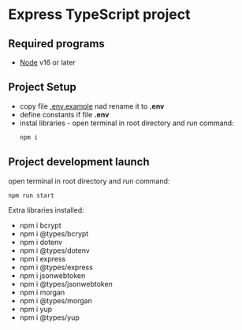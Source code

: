 # Express TypeScript project

## Required programs
* [Node](https://nodejs.org/en/) v16 or later

## Project Setup
* copy file [.env.example](.env.example) nad rename it to __.env__
* define constants if file __.env__
* instal libraries - open terminal in root directory and run command:
  ```bash
  npm i
  ```

## Project development launch
open terminal in root directory and run command:
  ```bash
  npm run start
  ```

Extra libraries installed:
* npm i bcrypt
* npm i @types/bcrypt
* npm i dotenv
* npm i @types/dotenv
* npm i express
* npm i @types/express
* npm i jsonwebtoken
* npm i @types/jsonwebtoken
* npm i morgan
* npm i @types/morgan
* npm i yup
* npm i @types/yup